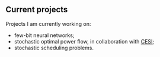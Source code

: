 ## Current projects

Projects I am currently working on:

* few-bit neural networks;
* stochastic optimal power flow, in collaboration with [CESI](https://www.cesi.it/);
* stochastic scheduling problems.
